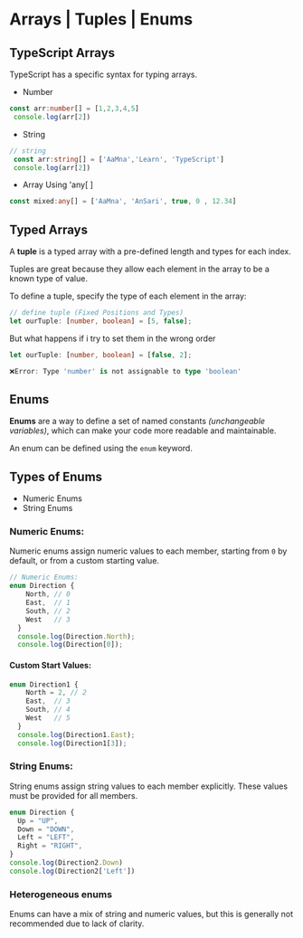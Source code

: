 # **Arrays | Tuples | Enums**

## TypeScript Arrays

TypeScript has a specific syntax for typing arrays.
- Number
```ts
const arr:number[] = [1,2,3,4,5]
 console.log(arr[2])
 ```
- String
```ts
// string
 const arr:string[] = ['AaMna','Learn', 'TypeScript']
 console.log(arr[2])
 ```

- Array Using 'any[ ]
```ts 
const mixed:any[] = ['AaMna', 'AnSari', true, 0 , 12.34] 
```

 ## Typed Arrays 
 A **tuple** is a typed array with a pre-defined length and types for each index.

Tuples are great because they allow each element in the array to be a known type of value.

To define a tuple, specify the type of each element in the array:

```ts
// define tuple (Fixed Positions and Types)
let ourTuple: [number, boolean] = [5, false];
```

But what happens if i try to set them in the wrong order

```ts
let ourTuple: [number, boolean] = [false, 2]; 

❌Error: Type 'number' is not assignable to type 'boolean'
```

## Enums
**Enums** are a way to define a set of named constants *(unchangeable variables)*, which can make your code more readable and maintainable.

An enum can be defined using the `enum` keyword.

## Types of Enums
 - Numeric Enums
 - String Enums

### Numeric Enums: 
Numeric enums assign numeric values to each member, starting from `0` by default, or from a custom starting value.

```ts
// Numeric Enums:
enum Direction {
    North, // 0
    East,  // 1
    South, // 2
    West   // 3
  }
  console.log(Direction.North);
  console.log(Direction[0]);
```

#### Custom Start Values:
```ts
enum Direction1 {
    North = 2, // 2
    East,  // 3
    South, // 4
    West   // 5
  }
  console.log(Direction1.East);
  console.log(Direction1[3]);
  ```
### String Enums: 
String enums assign string values to each member explicitly. These values must be provided for all members.

```ts
enum Direction {
  Up = "UP",
  Down = "DOWN",
  Left = "LEFT",
  Right = "RIGHT",
}
console.log(Direction2.Down)
console.log(Direction2['Left'])
```
### Heterogeneous enums
Enums can have a mix of string and numeric values, but this is generally not recommended due to lack of clarity.


